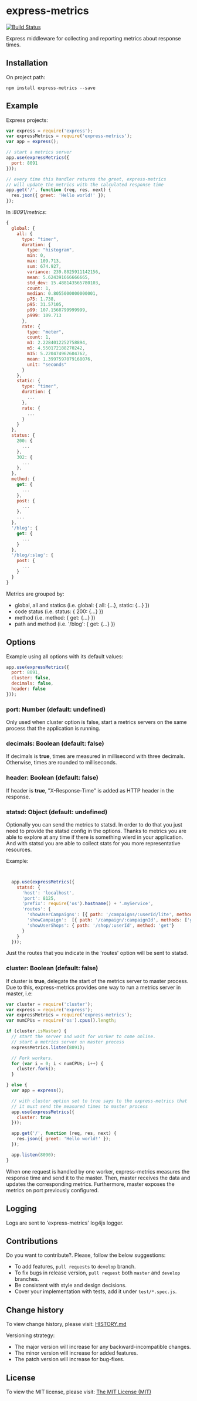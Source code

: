 # express-metrics

[![Build Status](https://travis-ci.org/dgaubert/express-metrics.svg?branch=master)](https://travis-ci.org/dgaubert/express-metrics)

Express middleware for collecting and reporting metrics about response times.

## Installation

On project path:

```
npm install express-metrics --save
```

## Example

Express projects:

```js
var express = require('express');
var expressMetrics = require('express-metrics');
var app = express();

// start a metrics server
app.use(expressMetrics({
  port: 8091
}));

// every time this handler returns the greet, express-metrics
// will update the metrics with the calculated response time
app.get('/', function (req, res, next) {
  res.json({ greet: 'Hello world!' });
});
```

In _:8091/metrics_:
```js
{
  global: {
    all: {
      type: "timer",
      duration: {
        type: "histogram",
        min: 0,
        max: 109.713,
        sum: 674.927,
        variance: 239.8825911142156,
        mean: 5.624391666666665,
        std_dev: 15.488143565780103,
        count: 1,
        median: 0.8055000000000001,
        p75: 1.738,
        p95: 31.57105,
        p99: 107.1568799999999,
        p999: 109.713
      },
      rate: {
        type: "meter",
        count: 1,
        m1: 2.2284012252758894,
        m5: 4.550172188270242,
        m15: 5.220474962604762,
        mean: 1.3997597079168076,
        unit: "seconds"
      }
    },
    static: {
      type: "timer",
      duration: {
        ...
      },
      rate: {
        ...
      }
    }
  },
  status: {
    200: {
      ...
    },
    302: {
      ...
    },
  },
  method: {
    get: {
      ...
    },
    post: {
      ...
    },
    ...
  },
  '/blog': {
    get: {
      ...
    }
  },
  '/blog/:slug': {
    post: {
      ...
    }
  }
}
```
Metrics are grouped by:
  - global, all and statics (i.e. global: { all: {...}, static: {...} })
  - code status (i.e. status: { 200: {...} })
  - method (i.e. method: { get: {...} })
  - path and method (i.e. '/blog': { get: {...} })

## Options

Example using all options with its default values:
```js
app.use(expressMetrics({
  port: 8091,
  cluster: false,
  decimals: false,
  header: false
}));
```
### port: Number (default: undefined)

Only used when cluster option is false, start a metrics servers on the same process that the application is running.

### decimals: Boolean (default: false)

If decimals is __true__, times are measured in millisecond with three decimals. Otherwise, times are rounded to milliseconds.

### header: Boolean (default: false)

If header is __true__, "X-Response-Time" is added as HTTP header in the response.

### statsd: Object (default: undefined)

Optionally you can send the metrics to statsd. In order to do that you just need to provide the statsd config in the options.
Thanks to metrics you are able to explore at any time if there is something wierd in your application. And with statsd you are able to collect
stats for you more representative resources.

Example:

```js


  app.use(expressMetrics({
    statsd: {
      'host': 'localhost',
      'port': 8125,
      'prefix': require('os').hostname() + '.myService',
      'routes': {
        'showUserCampaigns': [{ path: '/campaigns/:userId/lite', methods: ['get']}],
        'showCampaign':  [{ path: '/campaign/:campaignId', methods: ['get']}],
        'showUserShops': { path: '/shop/:userId', method: 'get'}
      }
    }
  }));


```

Just the routes that you indicate in the 'routes' option will be sent to statsd.


### cluster: Boolean (default: false)

If cluster is __true__, delegate the start of the metrics server to master process. Due to this, express-metrics provides one way to run a metrics server in master, i.e:

```js
var cluster = require('cluster');
var express = require('express');
var expressMetrics = require('express-metrics');
var numCPUs = require('os').cpus().length;

if (cluster.isMaster) {
  // start the server and wait for worker to come online.
  // start a metrics server on master process
  expressMetrics.listen(8091);

  // Fork workers.
  for (var i = 0; i < numCPUs; i++) {
    cluster.fork();
  }

} else {
  var app = express();

  // with cluster option set to true says to the express-metrics that
  // it must send the measured times to master process
  app.use(expressMetrics({
    cluster: true
  }));

  app.get('/', function (req, res, next) {
    res.json({ greet: 'Hello world!' });
  });

  app.listen(8090);
}
```

When one request is handled by one worker, express-metrics measures the response time and send it to the master. Then, master receives the data and updates the corresponding metrics. Furthermore, master exposes the metrics on port previously configured.

## Logging
Logs are sent to 'express-metrics' log4js logger.


## Contributions

Do you want to contribute?. Please, follow the below suggestions:
  - To add features, `pull requests` to `develop` branch.
  - To fix bugs in release version, `pull request` both `master` and `develop` branches.
  - Be consistent with style and design decisions.
  - Cover your implementation with tests, add it under `test/*.spec.js`.

## Change history

To view change history, please visit: [HISTORY.md](https://github.com/dgaubert/express-metrics/blob/master/HISTORY.md)

Versioning strategy:

  - The major version will increase for any backward-incompatible changes.
  - The minor version will increase for added features.
  - The patch version will increase for bug-fixes.

## License

To view the MIT license, please visit: [The MIT License (MIT)](https://github.com/dgaubert/express-metrics/blob/master/LICENSE)
